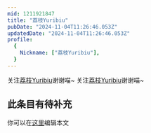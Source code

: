 ```yaml
---
mid: 1211921847
title: "荔枝Yuribiu"
pubDate: "2024-11-04T11:26:46.053Z"
updatedDate: "2024-11-04T11:26:46.053Z"
profile:
  {
    Nickname: ["荔枝Yuribiu"],
  }
---
```


关注[荔枝Yuribiu](https://space.bilibili.com/1211921847)谢谢喵~ 关注[荔枝Yuribiu](https://space.bilibili.com/1211921847)谢谢喵~

## 此条目有待补充
你可以在[这里](https://github.com/Yuhanawa/VTuber.ICU-Content/edit/master/v/荔枝Yuribiu/index.md)编辑本文

